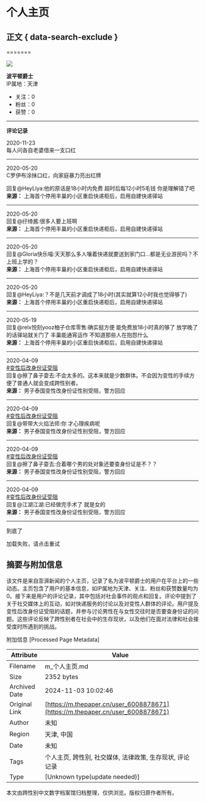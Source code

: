 # 个人主页

## 正文 { data-search-exclude }

=======

![](https://file.thepaper.cn/clt/img/defHeadNew.png)

**波平顿爵士**  
IP属地：天津

- 关注：0
- 粉丝：0
- 获赞：0

---

**评论记录**

2020-11-23  
每人问各自老婆借来一支口红

---

2020-05-20  
C罗伊布涂抹口红，向家庭暴力亮出红牌  

回复@HeyLiya:他的原话是18小时内免费 超时后每12小时5毛钱 你是理解错了吧  
**来源：** 上海首个停用丰巢的小区重启快递柜后，启用自建快递驿站

---

2020-05-20  
回复@纡绮酱:很多人要上班啊  
**来源：** 上海首个停用丰巢的小区重启快递柜后，启用自建快递驿站

---

2020-05-20  
回复@Gloria快乐喵:天天那么多人嚷着快递就要送到家门口…都是无业游民吗？不上班上学的？  
**来源：** 上海首个停用丰巢的小区重启快递柜后，启用自建快递驿站

---

2020-05-20  
回复@HeyLiya:？不是几天前才调成了18小时(其实就算12小时我也觉得够了)  
**来源：** 上海首个停用丰巢的小区重启快递柜后，启用自建快递驿站

---

2020-05-19  
回复@relx悦刻yooz柚子仓库零售:确实挺方便 能免费放18小时真的够了 放学晚了的话驿站就关门了 丰巢能通宵运作 不知道那些人在抱怨什么  
**来源：** 上海首个停用丰巢的小区重启快递柜后，启用自建快递驿站

---

2020-04-09  
[#变性后改身份证受阻](/topicword_2262)  
回复@擦了鼻子耍去:不会太多的。这本来就是少数群体。不会因为变性的手续方便了普通人就会变成跨性别者。  
**来源：** 男子泰国变性改身份证性别受阻，警方回应

---

2020-04-09  
[#变性后改身份证受阻](/topicword_2262)  
回复@带带大火焰法师:你 才心理疾病呢  
**来源：** 男子泰国变性改身份证性别受阻，警方回应

---

2020-04-09  
[#变性后改身份证受阻](/topicword_2262)  
回复@擦了鼻子耍去:合着哪个男的处对象还要查身份证是不？？  
**来源：** 男子泰国变性改身份证性别受阻，警方回应

---

2020-04-09  
[#变性后改身份证受阻](/topicword_2262)  
回复@江湖江湖:已经做完手术了 就是女的  
**来源：** 男子泰国变性改身份证性别受阻，警方回应

---

到底了

加载失败，请点击重试

## 摘要与附加信息

<!-- tcd_abstract -->
该文件是来自澎湃新闻的个人主页，记录了名为波平顿爵士的用户在平台上的一些动态。主页包含了用户的基本信息，如IP属地为天津、关注、粉丝和获赞数量均为0。接下来是用户的评论记录，其中包括对社会事件的观点和回复。评论中提到了关于社交媒体上的互动，如对快递服务的讨论以及对变性人群体的评论。用户提及变性后改身份证受阻的话题，并参与讨论男性在与女性交往时是否要查身份证的问题。这些评论反映了跨性别者在社会中的生存现状，以及他们在面对法律和社会接受度时所遇到的挑战。
<!-- tcd_abstract_end -->

附加信息 [Processed Page Metadata]

| Attribute       | Value                                  |
|-----------------|----------------------------------------|
| Filename        | m_个人主页.md                             |
| Size            | 2352 bytes                           |
| Archived Date   | 2024-11-03 10:02:46                             |
| Original Link   | [https://m.thepaper.cn/user_6008878671](https://m.thepaper.cn/user_6008878671)                       |
| Author          | 未知                               |
| Region          | 天津, 中国                               |
| Date            | 未知                                 |
| Tags            | 个人主页, 跨性别, 社交媒体, 法律政策, 生存现状, 评论记录                                 |
| Type            | [Unknown type(update needed)]                                 |
<!-- tcd_table_end -->

本文由跨性别中文数字档案馆归档整理，仅供浏览。版权归原作者所有。
